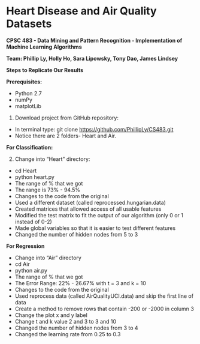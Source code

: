 # Heart Disease and Air Quality Datasets
**CPSC 483 - Data Mining and Pattern Recognition - Implementation of Machine Learning Algorithms** 

**Team: Phillip Ly, Holly Ho, Sara Lipowsky, Tony Dao, James Lindsey**

**Steps to Replicate Our Results**

**Prerequisites:**
- Python 2.7
- numPy
- matplotLib

1) Download project from GitHub repository:
- In terminal type: git clone https://github.com/PhillipLy/CS483.git
- Notice there are 2 folders- Heart and Air. 

**For Classification:**

2) Change into “Heart” directory:
- cd Heart
- python heart.py
- The range of % that we got
- The range is 73% - 94.5%
- Changes to the code from the original
- Used a different dataset (called reprocessed.hungarian.data)
- Created matrices that allowed access of all usable features
- Modified the test matrix to fit the output of our algorithm (only 0 or 1 instead of 0-2)
- Made global variables so that it is easier to test different features
- Changed the number of hidden nodes from 5 to 3

**For Regression**
- Change into “Air” directory
- cd Air
- python air.py
- The range of % that we got
- The Error Range: 22% - 26.67% with t = 3 and k = 10
- Changes to the code from the original
- Used reprocess data (called AirQualityUCI.data) and skip the first line of data
- Create a method to remove rows that contain -200 or -2000 in column 3
- Change the plot x and y label
- Change t and k value 2 and 3 to 3 and 10 
- Changed the number of hidden nodes from 3 to 4
- Changed the learning rate from 0.25 to 0.3

